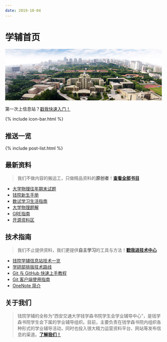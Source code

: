 ```yaml
---
date: 2019-10-04
---
```


# 学辅首页
![本图片来自于西安交通大学官方网站，版权归其所有。](/assets/images/frontpage.jpg)

<center-banner>第一次上信息站？<a href="/welcome">戳我快速入门！</a></center-banner>

{% include icon-bar.html %}

## <i class="fa fa-commenting-o"></i> 推送一览

{% include post-list.html %}


## <i class="fa fa-book"></i> 最新资料
> 我们不做内容的搬运工，只做精品资料的**原创者**！[**查看全部书目**](/BookHub)

- <i class="fa fa-book"></i> [大学物理往年期末试题](/BookHub/006.university-physics-tests)
- <i class="fa fa-book"></i> [钱院新生手册](/BookHub/005.freshman-manual)
- <i class="fa fa-book"></i> [数试学习生活指南](/BookHub/004.guidance-for-study)
- <i class="fa fa-book"></i> [大学物理题解](/BookHub/003.key-to-university-physics)
- <i class="fa fa-book"></i> [GRE指南](/BookHub/002.gre-guide)
- <i class="fa fa-cloud-download"></i> [开源资料区](/BookHub/001.resources)

## <i class="fa fa-compass"></i> 技术指南
> 我们不止提供资料，我们更提供**自主学习**的工具与方法！[**戳我进技术中心**](/technique)

- <i class="fa fa-file-word-o"></i> [钱院学辅信息站技术一览](/technique/website-tech-list)
- <i class="fa fa-file-word-o"></i> [学研部排版技术路线](/technique/typeset)
- <i class="fa fa-file-word-o"></i> [Git 与 GitHub 快速上手教程](/technique/git-github)
- <i class="fa fa-file-word-o"></i> [Git 客户端使用指南](/technique/git-client)
- <i class="fa fa-file-word-o"></i> [OneNote 简介](/technique/onenote)

## <i class="fa fa-address-card"></i> 关于我们

> 钱院学辅的全称为“西安交通大学钱学森书院学生会学业辅导中心”，是钱学森书院学生会下属的学业辅导组织。目前，主要负责在钱学森书院内组织各种形式的学业辅导活动，同时也投入很大精力运营资料平台、网站等发布信息的渠道。[**了解我们！**](/about)
